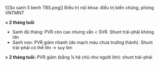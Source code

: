 
![[So sanh 5 benh TBS.png]]
Điều trị nội khoa: điều trị biến chứng, phòng VNTMNT

**< 2 tháng tuổi**
- Sanh đủ tháng: PVR còn cao nhưng vẫn < SVR. Shunt trái-phải không lớn
- Sanh non: PVR giảm nhanh (do mạch máu chưa trưởng thành). Shunt trái-phải có thể lớn -> suy tim

**> 2 tháng tuổi:** PVR giảm (bằng ¼ hệ chủ như người lớn): shunt trái-phải